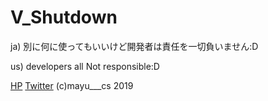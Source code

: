 # V_Shutdown

ja)
別に何に使ってもいいけど開発者は責任を一切負いません:D

us)
developers all Not responsible:D

[HP](http://mayu-cs.xyz) 
[Twitter](https://twitter.com/mayu___cs) 
(c)mayu___cs 2019
